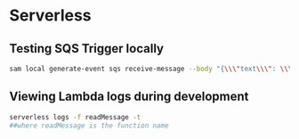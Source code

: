 # Serverless

## Testing SQS Trigger locally

```sh
sam local generate-event sqs receive-message --body "{\\\"text\\\": \\\"world\\\"}" | serverless invoke local --function readMessage --env SQS_QUEUE_URL=http://aws.amaz.com

```

## Viewing Lambda logs during development
```sh
serverless logs -f readMessage -t
##where readMessage is the function name
```